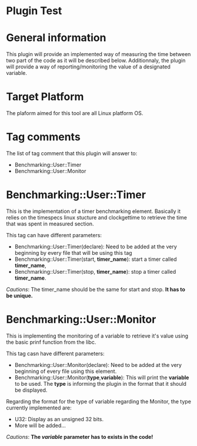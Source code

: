 Plugin Test
===========


# General information

This plugin will provide an implemented way of measuring the time between two
part of the code as it will be described below.
Additionnaly, the plugin will provide a way of reporting/monitoring the value
of a designated variable.

# Target Platform

The plaform aimed for this tool are all Linux platform OS.

# Tag comments

The list of tag comment that this plugin will answer to:

 * Benchmarking::User::Timer
 * Benchmarking::User::Monitor

#  Benchmarking::User::Timer

This is the implementation of a timer benchmarking element.
Basically it relies on the timespecs linux stucture and clockgettime 
to retrieve the time that was spent in measured section.

This tag can have different parameters:

 * Benchmarking::User::Timer(declare): Need to be added at the very beginning by every
   file that will be using this tag
 * Benchmarking::User::Timer(start, **timer_name**): start a timer called **timer_name**,
 * Benchmarking::User::Timer(stop, **timer_name**): stop a timer called **timer_name**.

_Cautions_:
The timer_name should be the same for start and stop. **It has to be unique.**

#  Benchmarking::User::Monitor

This is implementing the monitoring of a variable to retrieve it's value using
the basic prinf function from the libc.

This tag casn have different parameters:

 * Benchmarking::User::Monitor(declare): Need to be added at the very beginning
   of every file using this element.
 * Benchmarking::User::Monitor(**type**,**variable**): This will print the **variable** to be
   used. The **type** is informing the plugin in the format that it should be
   displayed.

Regarding the format for the type of variable regarding the Monitor, the type
currently implemented are:

 * U32: Display as an unsigned 32 bits.
 * More will be added...

_Cautions_:
**The _variable_ parameter has to exists in the code!**
